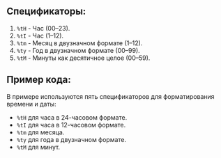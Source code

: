 ## Спецификаторы:
1. `%tH` - Час (00–23).
2. `%tI` - Час (1–12).
3. `%tm` - Месяц в двузначном формате (1–12).
4. `%ty` - Год в двузначном формате (00–99).
5. `%tM` - Минуты как десятичное целое (00–59).

## Пример кода:
В примере используются пять спецификаторов для форматирования времени и даты:

- `%tH` для часа в 24-часовом формате.
- `%tI` для часа в 12-часовом формате.
- `%tm` для месяца.
- `%ty` для года в двузначном формате.
- `%tM` для минут.
